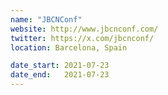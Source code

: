 ```yaml
---
name: "JBCNConf"
website: http://www.jbcnconf.com/
twitter: https://x.com/jbcnconf/
location: Barcelona, Spain

date_start: 2021-07-23
date_end:   2021-07-23
---
```

